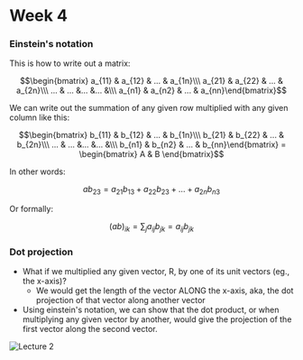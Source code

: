 # Week 4 

### Einstein's notation

This is how to write out a matrix: 

$$\begin{bmatrix} a_{11} & a_{12} & ... & a_{1n}\\\ 
a_{21} & a_{22} & ... & a_{2n}\\\
... & ... &... &... &\\\ 
a_{n1} & a_{n2} & ... & a_{nn}\end{bmatrix}$$

We can write out the summation of any given row multiplied with any given column like this: 

$$\begin{bmatrix} b_{11} & b_{12} & ... & b_{1n}\\\ 
b_{21} & b_{22} & ... & b_{2n}\\\
... & ... &... &... &\\\ 
b_{n1} & b_{n2} & ... & b_{nn}\end{bmatrix} = 
\begin{bmatrix} A & B \end{bmatrix}$$

In other words:

$$ab_{23} = a_{21}b_{13} + a_{22}b_{23} + ... + a_{2n}b_{n3}$$

Or formally:

$$(ab)_{ik} = \sum_{j} a_{ij}b_{jk} = a_{ij}b_{jk}$$

### Dot projection

* What if we multiplied any given vector, R, by one of its unit vectors (eg., the x-axis)? 
	* We would get the length of the vector ALONG the x-axis, aka, the dot projection of that vector along another vector
* Using einstein's notation, we can show that the dot product, or when multiplying any given vector by another, would give the projection of the first vector along the second vector.  


![Lecture 2](imgs/w2_lecture_1.png) 